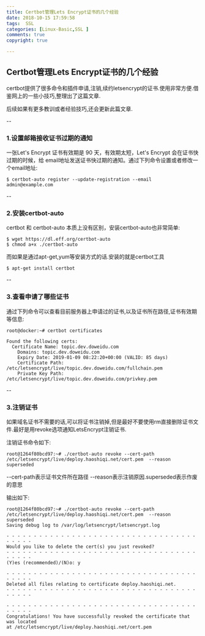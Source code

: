 ```yaml
---
title: Certbot管理Lets Encrypt证书的几个经验  
date: 2018-10-15 17:59:58  
tags:  SSL
categories: [Linux-Basic,SSL ]  
comments: true  
copyright: true  

---
```


## Certbot管理Lets Encrypt证书的几个经验

certbot提供了很多命令和插件申请,注销,续约letsencrypt的证书.使用非常方便.借鉴网上的一些小技巧,整理出了这篇文章.

后续如果有更多教训或者经验技巧,还会更新此篇文章.

<!--more-->
--

### 1.设置邮箱接收证书过期的通知

一张Let's Encrypt 证书有效期是 90 天，有效期太短，Let's Encrypt 会在证书快过期的时候，给 email地址发送证书快过期的通知。通过下列命令设置或者修改一个email地址:

```
$ certbot-auto register --update-registration --email admin@example.com
```
--

### 2.安装certbot-auto

certbot 和 certbot-auto 本质上没有区别，安装certbot-auto也非常简单:

```
$ wget https://dl.eff.org/certbot-auto
$ chmod a+x ./certbot-auto
```
而如果是通过apt-get,yum等安装方式的话.安装的就是certbot工具

```
$ apt-get install certbot
```
--

### 3.查看申请了哪些证书

通过下列命令可以查看目前服务器上申请过的证书,以及证书所在路径,证书有效期等信息:

```
root@docker:~# certbot certificates

Found the following certs:
  Certificate Name: topic.dev.doweidu.com
    Domains: topic.dev.doweidu.com
    Expiry Date: 2019-01-09 08:22:20+00:00 (VALID: 85 days)
    Certificate Path: /etc/letsencrypt/live/topic.dev.doweidu.com/fullchain.pem
    Private Key Path: /etc/letsencrypt/live/topic.dev.doweidu.com/privkey.pem
```
--

### 3.注销证书

如果域名证书不需要的话,可以将证书注销掉,但是最好不要使用rm直接删除证书文件.最好是用revoke选项通知LetsEncrypt注销证书.

注销证书命令如下:

```
root@1264f80bcd97:~# ./certbot-auto revoke --cert-path /etc/letsencrypt/live/deploy.haoshiqi.net/cert.pem  --reason superseded
```
--cert-path表示证书文件所在路径
--reason表示注销原因.superseded表示作废的意思

输出如下:

```
root@1264f80bcd97:~# ./certbot-auto revoke --cert-path /etc/letsencrypt/live/deploy.haoshiqi.net/cert.pem  --reason superseded
Saving debug log to /var/log/letsencrypt/letsencrypt.log

- - - - - - - - - - - - - - - - - - - - - - - - - - - - - - - - - - - - - - - -
Would you like to delete the cert(s) you just revoked?
- - - - - - - - - - - - - - - - - - - - - - - - - - - - - - - - - - - - - - - -
(Y)es (recommended)/(N)o: y

- - - - - - - - - - - - - - - - - - - - - - - - - - - - - - - - - - - - - - - -
Deleted all files relating to certificate deploy.haoshiqi.net.
- - - - - - - - - - - - - - - - - - - - - - - - - - - - - - - - - - - - - - - -

- - - - - - - - - - - - - - - - - - - - - - - - - - - - - - - - - - - - - - - -
Congratulations! You have successfully revoked the certificate that was located
at /etc/letsencrypt/live/deploy.haoshiqi.net/cert.pem
```


